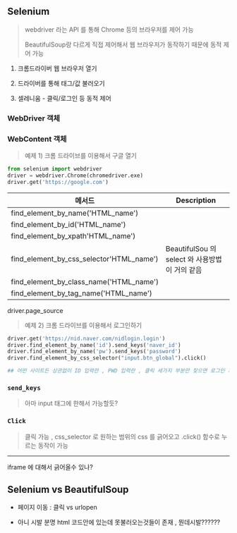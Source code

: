 ## Selenium

> webdriver 라는 API 를 통해 Chrome 등의 브라우저를 제어 가능
>
> BeautifulSoup랑 다르게 직접 제어해서 웹 브라우저가 동작하기 때문에 동적 제어 가능



1. 크롬드라이버 웹 브라우저 열기

2. 드라이버를 통해 태그/값 불러오기
3. 셀레니움 - 클릭/로그인 등 동적 제어



### WebDriver 객체



### WebContent 객체







> 예제 1) 크롬 드라이브를 이용해서 구글 열기

```python
from selenium import webdriver
driver = webdriver.Chrome(chromedriver.exe)
driver.get('https://google.com')
```

| 메서드                                   | Description                                    |
| ---------------------------------------- | ---------------------------------------------- |
| find_element_by_name('HTML_name')        |                                                |
| find_element_by_id('HTML_name')          |                                                |
| find_element_by_xpath'HTML_name')        |                                                |
| find_element_by_css_selector'HTML_name') | BeautifulSou 의 select 와 사용방법이 거의 같음 |
| find_element_by_class_name('HTML_name')  |                                                |
| find_element_by_tag_name('HTML_name')    |                                                |

driver.page_source



> 예제 2) 크롬 드라이브를 이용해서 로그인하기

```python
driver.get('https://nid.naver.com/nidlogin.login')
driver.find_element_by_name('id').send_keys('naver_id')
driver.find_element_by_name('pw').send_keys('password')
driver.find_element_by_css_selector("input.btn_global").click()

## 어떤 사이트든 상관없이 ID 입력란 , PWD 입력란 , 클릭 세가지 부분만 찾으면 로그인 가능
```

### `send_keys`

> 아마 input 태그에 한해서 가능할듯?

### `Click`

> 클릭 가능 , css_selector 로 원하는 범위의 css 를 긁어오고 .click() 함수로 누르는 동작이 가능



---



iframe 에 대해서 긁어올수 있나?

## Selenium vs BeautifulSoup

- 페이지 이동 : 클릭 vs urlopen







- 아니 시발 분명 html 코드안에 있는데 못불러오는것들이 존재 , 뭔데시발??????